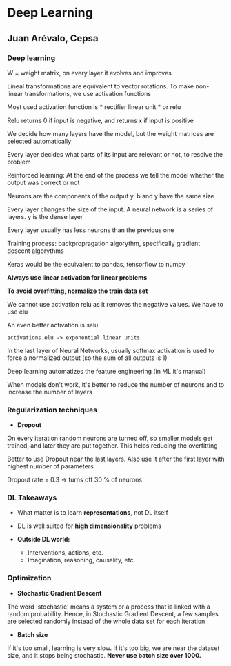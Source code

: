 # Deep Learning
## Juan Arévalo, Cepsa

### Deep learning

W = weight matrix, on every layer it evolves and improves

Lineal transformations are equivalent to vector rotations. To make non-linear transformations, we use activation functions
  
Most used activation function is * rectifier linear unit * or relu
  
Relu returns 0 if input is negative, and returns x if input is positive
  
We decide how many layers have the model, but the weight matrices are selected automatically
  
Every layer decides what parts of its input are relevant or not, to resolve the problem
  
Reinforced learning: At the end of the process we tell the model whether the output was correct or not
  
Neurons are the components of the output y. b and y have the same size
  
Every layer changes the size of the input. A neural network is a series of layers. y is the dense layer

Every layer usually has less neurons than the previous one
  
Training process: backpropragation algorythm, specifically gradient descent algorythms

Keras would be the equivalent to pandas, tensorflow to numpy

**Always use linear activation for linear  problems**

**To avoid overfitting, normalize the train data set**

We cannot use activation relu as it removes the negative values. We have to use elu

An even better activation is selu
  
```
activations.elu -> exponential linear units
```

In the last layer of Neural Networks, usually softmax activation is used to force a normalized output (so the sum of all outputs is 1)

Deep learning automatizes the feature engineering (in ML it's manual)

When models don't work, it's better to reduce the number of neurons and to increase the number of layers

### Regularization techniques

* **Dropout**

On every iteration random neurons are turned off, so smaller models get trained, and later they are put together. This helps reducing the overfitting

Better to use Dropout near the last layers. Also use it after the first layer with highest number of parameters

Dropout rate = 0.3 -> turns off 30 % of neurons

### DL Takeaways

* What matter is to learn **representations**, not DL itself

* DL is well suited for **high dimensionality** problems

* **Outside DL world:**
  * Interventions, actions, etc.
  * Imagination, reasoning, causality, etc.
  
### Optimization

* **Stochastic Gradient Descent**

The word 'stochastic' means a system or a process that is linked with a random probability. Hence, in Stochastic Gradient Descent, a few samples are selected randomly instead of the whole data set for each iteration

* **Batch size**

If it's too small, learning is very slow. If it's too big, we are near the dataset size, and it stops being stochastic. **Never use batch size over 1000.**


